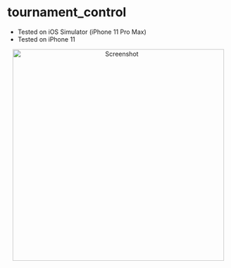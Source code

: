 # tournament_control

- Tested on iOS Simulator (iPhone 11 Pro Max)
- Tested on iPhone 11


<div align="center">
    <img alt="Screenshot" src="screenshoot.png" height="480"> 
</div>